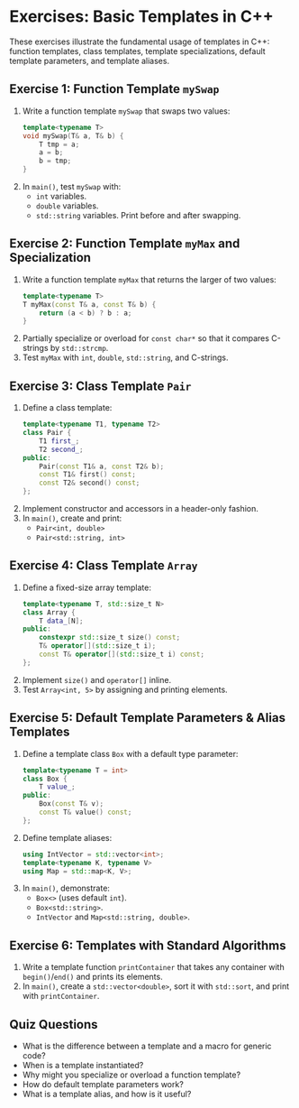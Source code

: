  # Exercises: Basic Templates in C++

 These exercises illustrate the fundamental usage of templates in C++: function templates,
 class templates, template specializations, default template parameters, and template aliases.

 ## Exercise 1: Function Template `mySwap`

 1. Write a function template `mySwap` that swaps two values:
    ```cpp
    template<typename T>
    void mySwap(T& a, T& b) {
        T tmp = a;
        a = b;
        b = tmp;
    }
    ```
 2. In `main()`, test `mySwap` with:
    - `int` variables.
    - `double` variables.
    - `std::string` variables.
    Print before and after swapping.

 ## Exercise 2: Function Template `myMax` and Specialization

 1. Write a function template `myMax` that returns the larger of two values:
    ```cpp
    template<typename T>
    T myMax(const T& a, const T& b) {
        return (a < b) ? b : a;
    }
    ```
 2. Partially specialize or overload for `const char*` so that it compares C-strings by `std::strcmp`.
 3. Test `myMax` with `int`, `double`, `std::string`, and C-strings.

 ## Exercise 3: Class Template `Pair`

 1. Define a class template:
    ```cpp
    template<typename T1, typename T2>
    class Pair {
        T1 first_;
        T2 second_;
    public:
        Pair(const T1& a, const T2& b);
        const T1& first() const;
        const T2& second() const;
    };
    ```
 2. Implement constructor and accessors in a header-only fashion.
 3. In `main()`, create and print:
    - `Pair<int, double>`
    - `Pair<std::string, int>`

 ## Exercise 4: Class Template `Array`

 1. Define a fixed-size array template:
    ```cpp
    template<typename T, std::size_t N>
    class Array {
        T data_[N];
    public:
        constexpr std::size_t size() const;
        T& operator[](std::size_t i);
        const T& operator[](std::size_t i) const;
    };
    ```
 2. Implement `size()` and `operator[]` inline.
 3. Test `Array<int, 5>` by assigning and printing elements.

 ## Exercise 5: Default Template Parameters & Alias Templates

 1. Define a template class `Box` with a default type parameter:
    ```cpp
    template<typename T = int>
    class Box {
        T value_;
    public:
        Box(const T& v);
        const T& value() const;
    };
    ```
 2. Define template aliases:
    ```cpp
    using IntVector = std::vector<int>;
    template<typename K, typename V>
    using Map = std::map<K, V>;
    ```
 3. In `main()`, demonstrate:
    - `Box<>` (uses default `int`).
    - `Box<std::string>`.
    - `IntVector` and `Map<std::string, double>`.

 ## Exercise 6: Templates with Standard Algorithms

 1. Write a template function `printContainer` that takes any container with `begin()`/`end()` and prints its elements.
 2. In `main()`, create a `std::vector<double>`, sort it with `std::sort`, and print with `printContainer`.

 ## Quiz Questions

 - What is the difference between a template and a macro for generic code?
 - When is a template instantiated?
 - Why might you specialize or overload a function template?
 - How do default template parameters work?
 - What is a template alias, and how is it useful?